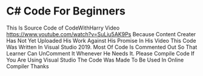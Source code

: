 # C# Code For Beginners
This Is Source Code of CodeWithHarry Video https://www.youtube.com/watch?v=SuLiu5AK9Ps
Because Content Creater Has Not Yet Uploaded His Work Against His Promise In His Video
This Code Was Written In Visual Studio 2019. Most Of Code Is Commented Out So That Learner Can UnComment It Whenever He Needs It.
Please Compile Code If You Are Using Visual Studio
The Code Was Made To Be Used In Online Compiler
Thanks
